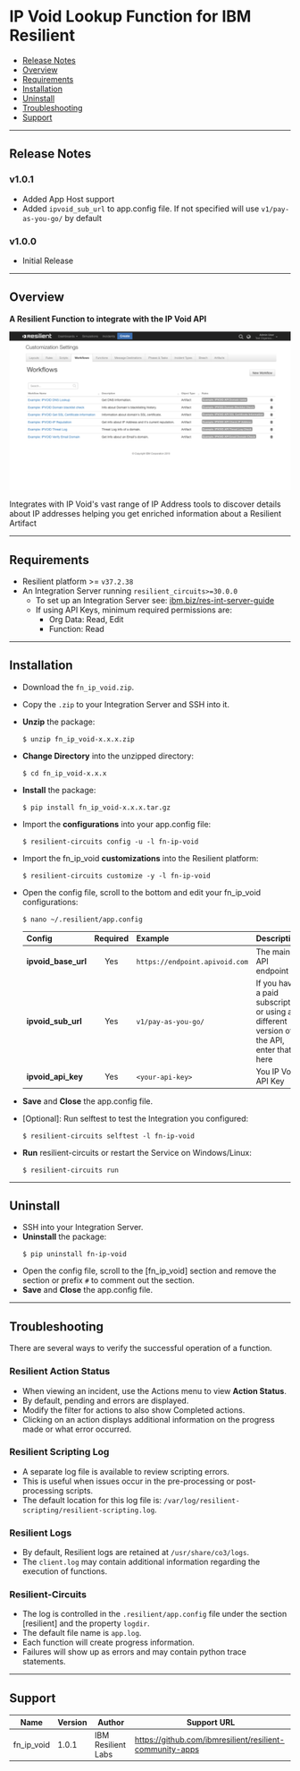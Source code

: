 <!--
  This Install README.md is generated by running:
  "resilient-sdk docgen -p fn_ip_void --install-guide"

  It is best edited using a Text Editor with a Markdown Previewer. VS Code
  is a good example. Checkout https://guides.github.com/features/mastering-markdown/
  for tips on writing with Markdown

  If you make manual edits and run docgen again, a .bak file will be created

  Store any screenshots in the "doc/screenshots" directory and reference them like:
  ![screenshot: screenshot_1](./doc/screenshots/screenshot_1.png)
-->

# IP Void Lookup Function for IBM Resilient

- [Release Notes](#release-notes)
- [Overview](#overview)
- [Requirements](#requirements)
- [Installation](#installation)
- [Uninstall](#uninstall)
- [Troubleshooting](#troubleshooting)
- [Support](#support)

---

## Release Notes
<!--
  Specify all changes in this release. Do not remove the release 
  notes of a previous release
-->
### v1.0.1
* Added App Host support
* Added `ipvoid_sub_url` to app.config file. If not specified will use `v1/pay-as-you-go/` by default

### v1.0.0
* Initial Release

---

## Overview
<!--
  Provide a high-level description of the function itself and its remote software or application.
  The text below is parsed from the "description" and "long_description" attributes in the setup.py file
-->
**A Resilient Function to integrate with the IP Void API**

 ![screenshot: main](./doc/screenshots/main.png)

Integrates with IP Void's vast range of IP Address tools to discover details about IP addresses helping you get enriched information about a Resilient Artifact

---

## Requirements
<!--
  List any Requirements 
-->
* Resilient platform >= `v37.2.38`
* An Integration Server running `resilient_circuits>=30.0.0`
  * To set up an Integration Server see: [ibm.biz/res-int-server-guide](https://ibm.biz/res-int-server-guide)
  * If using API Keys, minimum required permissions are:
      * Org Data: Read, Edit
      * Function: Read
---

## Installation
* Download the `fn_ip_void.zip`.
* Copy the `.zip` to your Integration Server and SSH into it.
* **Unzip** the package:
  ```
  $ unzip fn_ip_void-x.x.x.zip
  ```
* **Change Directory** into the unzipped directory:
  ```
  $ cd fn_ip_void-x.x.x
  ```
* **Install** the package:
  ```
  $ pip install fn_ip_void-x.x.x.tar.gz
  ```
* Import the **configurations** into your app.config file:
  ```
  $ resilient-circuits config -u -l fn-ip-void
  ```
* Import the fn_ip_void **customizations** into the Resilient platform:
  ```
  $ resilient-circuits customize -y -l fn-ip-void
  ```
* Open the config file, scroll to the bottom and edit your fn_ip_void configurations:
  ```
  $ nano ~/.resilient/app.config
  ```
  | Config | Required | Example | Description |
  | ------ | :------: | ------- | ----------- |
  | **ipvoid_base_url** | Yes | `https://endpoint.apivoid.com` | The main API endpoint |
  | **ipvoid_sub_url** | Yes | `v1/pay-as-you-go/` | If you have  a paid subscription or using a different version of the API, enter that here |
  | **ipvoid_api_key** | Yes | `<your-api-key>` | You IP Void API Key |

* **Save** and **Close** the app.config file.
* [Optional]: Run selftest to test the Integration you configured:
  ```
  $ resilient-circuits selftest -l fn-ip-void
  ```
* **Run** resilient-circuits or restart the Service on Windows/Linux:
  ```
  $ resilient-circuits run
  ```


---

## Uninstall
* SSH into your Integration Server.
* **Uninstall** the package:
  ```
  $ pip uninstall fn-ip-void
  ```
* Open the config file, scroll to the [fn_ip_void] section and remove the section or prefix `#` to comment out the section.
* **Save** and **Close** the app.config file.

---

## Troubleshooting
There are several ways to verify the successful operation of a function.

### Resilient Action Status
* When viewing an incident, use the Actions menu to view **Action Status**.
* By default, pending and errors are displayed.
* Modify the filter for actions to also show Completed actions.
* Clicking on an action displays additional information on the progress made or what error occurred.

### Resilient Scripting Log
* A separate log file is available to review scripting errors.
* This is useful when issues occur in the pre-processing or post-processing scripts.
* The default location for this log file is: `/var/log/resilient-scripting/resilient-scripting.log`.

### Resilient Logs
* By default, Resilient logs are retained at `/usr/share/co3/logs`.
* The `client.log` may contain additional information regarding the execution of functions.

### Resilient-Circuits
* The log is controlled in the `.resilient/app.config` file under the section [resilient] and the property `logdir`.
* The default file name is `app.log`.
* Each function will create progress information.
* Failures will show up as errors and may contain python trace statements.

---

<!--
  If necessary, use this section to describe how to configure your security application to work with the integration.
  Delete this section if the user does not need to perform any configuration procedures on your product.

## Configure <Product_Name>

* Step One
* Step Two
* Step Three

---
-->

## Support
| Name | Version | Author | Support URL |
| ---- | ------- | ------ | ----------- |
| fn_ip_void | 1.0.1 | IBM Resilient Labs | https://github.com/ibmresilient/resilient-community-apps |
